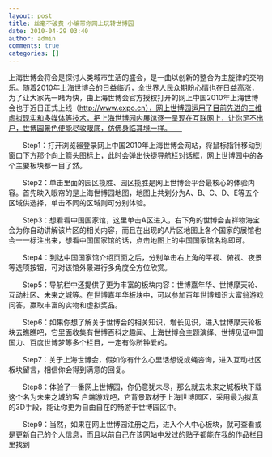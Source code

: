 ```yaml
---
layout: post
title: 丝毫不破费 小编带你网上玩转世博园 
date: 2010-04-29 03:40
author: admin
comments: true
categories: []
---
```

上海世博会将会是探讨人类城市生活的盛会，是一曲以创新的整合为主旋律的交响乐。随着2010年上海世博会的日益临近，全世界人民众期盼心情也在日益高涨，为了让大家先一睹为快，由上海世博会官方授权打开的网上中国2010年上海世博会也于近日正式上线（http://www.expo.cn），网上世博园运用了目前先进的三维虚拟现实和多媒体等技术，把上海世博园内展馆逐一呈现在互联网上，让你足不出户，世博园景色便能尽收眼底，仿佛身临其境一样。　　 

　　Step1：打开浏览器登录网上中国2010年上海世博会网站，将鼠标指针移动到窗口下方那个向上箭头图标上，此时会弹出快捷导航栏对话框，网上世博园中的各个主要板块都一目了然。　　 

　　Step2：单击里面的园区揽胜、园区揽胜是网上世博会平台最核心的体验内容。首先映入眼帘的是上海世博园地图，地图上共划分为A、B、C、D、E等五个区域供选择，单击不同的区域则可分别体验。 

　　Step3：想看看中国国家馆，这里单击A区进入，右下角的世博会吉祥物海宝会为你自动讲解该片区的相关内容，而且在出现的A片区地图上各个国家的展馆也会一一标注出来，想看中国国家馆的话，点击地图上的中国国家馆名称即可。 

　　Step4：到达中国国家馆介绍页面之后，分别单击右上角的平视、俯视、夜景等选项按钮，可对该馆外景进行多角度全方位欣赏。　　 

　　Step5：导航栏中还提供了更为丰富的板块内容：世博嘉年华、世博摩天轮、互动社区、未来之城等。在世博嘉年华板块中，可以参加百年世博知识大富翁游戏问答，赢取丰富的实物和虚拟奖品。 

　　Step6：如果你想了解关于世博会的相关知识，增长见识，进入世博摩天轮板块去瞧瞧吧，它里面收集有世博百科之趣闻、上海世博会主题演绎、世博见证中国国力、百度世博梦等多个栏目，一定有你所钟爱的。　　 

　　Step7：关于上海世博会，假如你有什么心里话想说或蝇咨询，进入互动社区板块留言，相信你会得到满意的回复。　 

　　Step8：体验了一番网上世博园，你仍意犹未尽，那么就去未来之城板块下载这个名为未来之城的客 户端游戏吧，它背景取材于上海世博园区，采用最为拟真的3D手段，能让你更为自由自在的畅游于世博园区中。　　 

　　Step9：当然，如果在网上世博园注册之后，进入个人中心板块，就可查看或是更新自己的个人信息，而且以前自己在该网站中发过的贴子都能在我的作品栏目里找到

